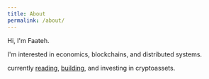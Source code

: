 ```yaml
---
title: About
permalink: /about/
---
```


Hi, I'm Faateh.

I'm interested in economics, blockchains, and distributed systems.

currently [reading](https://github.com/faatehim/about/blob/master/Reading.md), [building](https://github.com/faatehim/about/blob/master/Building.md), and investing in cryptoassets.








